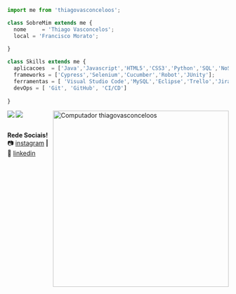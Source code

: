 ```js
import me from 'thiagovasconceloos';

class SobreMim extends me {
  nome     = 'Thiago Vasconcelos';
  local = 'Francisco Morato';
  
}

class Skills extends me {
  aplicacoes  = ['Java','Javascript','HTML5','CSS3','Python','SQL','NoSQL'];
  frameworks = ['Cypress','Selenium','Cucumber','Robot','JUnity'];
  ferramentas = [ 'Visual Studio Code','MySQL','Eclipse','Trello','Jira','MongoDB'];
  devOps = [ 'Git', 'GitHub', 'CI/CD']
  
}
```

<img align="left" src="https://github-readme-stats.vercel.app/api?username=thiagovasconceloos&show_icons=true&locale=pt-br&layout=compact&hide_border=true&theme=default">
<img align="center"
    src="https://github-readme-stats.vercel.app/api/top-langs?username=thiagovasconceloos&show_icons=truetrue&locale=pt-br&layout=compact&hide_border=true&theme=default">    

<img src="https://raw.githubusercontent.com/MicaelliMedeiros/micaellimedeiros/master/image/computer-illustration.png" min-width="400px" max-width="400px" width="400px" align="right" alt="Computador thiagovasconceloos">



[instagram]: https://www.instagram.com/otvasconcelos/
[linkedin]: https://www.linkedin.com/in/thiago-vasconcelos-0843b3127/


<br><strong>Rede Sociais!</strong> <br>
📷 [instagram][instagram] **|** 
👔 [linkedin][linkedin]
